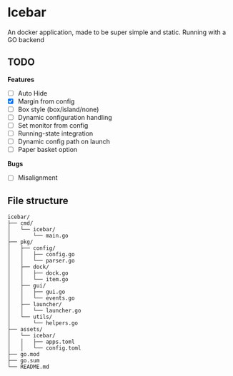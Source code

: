 # Icebar 



An docker application, made to be super simple and static. Running with a GO backend


## TODO

**Features**
- [ ] Auto Hide
- [x] Margin from config
- [ ] Box style (box/island/none)
- [ ] Dynamic configuration handling
- [ ] Set monitor from config
- [ ] Running-state integration
- [ ] Dynamic config path on launch
- [ ] Paper basket option

**Bugs**
- [ ] Misalignment

## File structure

```text
icebar/
├── cmd/
│   └── icebar/
│       └── main.go
├── pkg/
│   ├── config/
│   │   ├── config.go
│   │   └── parser.go
│   ├── dock/
│   │   ├── dock.go
│   │   └── item.go
│   ├── gui/
│   │   ├── gui.go
│   │   └── events.go
│   ├── launcher/
│   │   └── launcher.go
│   └── utils/
│       └── helpers.go
├── assets/
│   └── icebar/
│   │   ├── apps.toml
│   │   └── config.toml
├── go.mod
├── go.sum
└── README.md

```